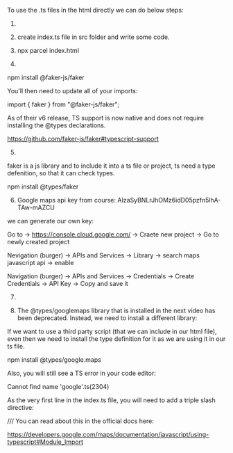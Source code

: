 To use the .ts files in the html directly we can do below steps:

1. <!-- need to add type="module" to use typescript files -->
<script src="./src/index.ts" type="module"></script>

2. create index.ts file in src folder and write some code.

3. <!--  use parcel-bundler:  -->

   npx parcel index.html
    <!-- it will automatically install parcel and will run a server on
        port localhost:1234 -->

4. <!-- To use faker library, you can install it by running: -->

npm install @faker-js/faker

You'll then need to update all of your imports:

import { faker } from "@faker-js/faker";

As of their v6 release, TS support is now native and does not require installing
the @types declarations.

https://github.com/faker-js/faker#typescript-support

5. <!-- install type definition library -->

faker is a js library and to include it into a ts file or project, ts need a
type defenition, so that it can check types.

npm install @types/faker

6. Google maps api key from course: AIzaSyBNLrJhOMz6idD05pzfn5lhA-TAw-mAZCU

we can generate our own key:

Go to -> https://console.cloud.google.com/ -> Craete new project -> Go to newly
created project

Nevigation (burger) -> APIs and Services -> Library -> search maps javascript
api -> enable

Navigation (burger) -> APIs and Services -> Credentials -> Create Credentials ->
API Key -> Copy and save it

7. <!-- include below script for maps -->
<script src="https://maps.googleapis.com/maps/api/js?key=AIzaSyBNLrJhOMz6idD05pzfn5lhA-TAw-mAZCU&callback=Function.prototype"></script>

8. The @types/googlemaps library that is installed in the next video has been
   deprecated. Instead, we need to install a different library:

If we want to use a third party script (that we can include in our html file),
even then we need to install the type definition for it as we are using it in
our ts file.

npm install @types/google.maps

Also, you will still see a TS error in your code editor:

Cannot find name 'google'.ts(2304)

As the very first line in the index.ts file, you will need to add a triple slash
directive:

/// <reference types="@types/google.maps" /> You can read about this in the
official docs here:

https://developers.google.com/maps/documentation/javascript/using-typescript#Module_Import
